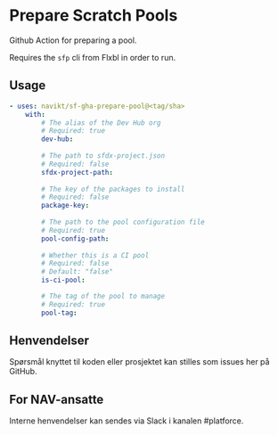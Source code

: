 # Prepare Scratch Pools

Github Action for preparing a pool.

Requires the `sfp` cli from Flxbl in order to run.

## Usage

<!-- Start usage -->
```yaml
- uses: navikt/sf-gha-prepare-pool@<tag/sha>
    with:
        # The alias of the Dev Hub org
        # Required: true
        dev-hub:
        
        # The path to sfdx-project.json
        # Required: false
        sfdx-project-path:
        
        # The key of the packages to install
        # Required: false
        package-key:
        
        # The path to the pool configuration file
        # Required: true
        pool-config-path:
        
        # Whether this is a CI pool
        # Required: false
        # Default: "false"
        is-ci-pool:

        # The tag of the pool to manage
        # Required: true
        pool-tag:
```
<!-- end usage -->

## Henvendelser

Spørsmål knyttet til koden eller prosjektet kan stilles som issues her på GitHub.

## For NAV-ansatte

Interne henvendelser kan sendes via Slack i kanalen #platforce.
